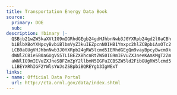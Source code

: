 ```yaml
---
title: Transportation Energy Data Book
source:
  primary: DOE
  sub: 
description: !binary |-
  QSBjb21wZW5kaXVtIG9mIGRhdGEgb24gdHJhbnNwb3J0YXRpb24gd2l0aCBh
  biBlbXBoYXNpcyBvbiBlbmVyZ3kuIEZpcnN0IHB1Ymxpc2hlZCBpbiAxOTc2
  LCB0aGUgVHJhbnNwb3J0YXRpb24gRW5lcmd5IERhdGEgQm9vayBpcyBwcm9k
  dWNlZCBieSB0aGUgVS5TLiBEZXBhcnRtZW50IG9mIEVuZXJneeKAmXMgT2Zm
  aWNlIG9mIEVuZXJneSBFZmZpY2llbmN5IGFuZCBSZW5ld2FibGUgRW5lcmd5
  LiBEYXRhIGF2YWlsYWJsZSBpbiBQREYgb3IgWExT
links:
- name: Official Data Portal
  url: http://cta.ornl.gov/data/index.shtml
---
```

